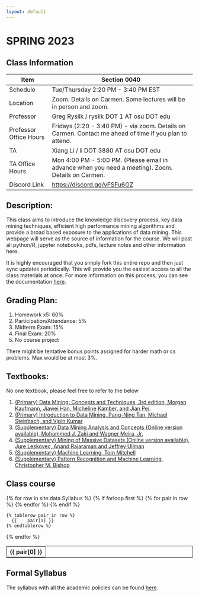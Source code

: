 ```yaml
---
layout: default
---
```




<link rel="stylesheet" type="text/css" href="https://cdn.datatables.net/1.10.21/css/jquery.dataTables.min.css" />
<script src="https://code.jquery.com/jquery-3.5.1.js"></script>
<script src="https://cdn.datatables.net/1.10.21/js/jquery.dataTables.min.js"></script>  


# SPRING 2023

## Class Information

Item                     | Section 0040                 
------------------------ | -----------                  
Schedule                 | Tue/Thursday 2:20 PM - 3:40 PM EST
Location                 | Zoom. Details on Carmen. Some lectures will be in person and zoom.
Professor                | Greg Ryslik / ryslik DOT 1 AT osu DOT edu
Professor Office Hours   | Fridays (2:20 - 3:40 PM) - via zoom. Details on Carmen. Contact me ahead of time if you plan to attend.
TA                       | Xiang Li / li DOT 3880 AT osu DOT edu
TA Office Hours          | Mon 4:00 PM - 5:00 PM. (Please email in advance when you need a meeting). Zoom. Details on Carmen.                       
Discord Link             | https://discord.gg/vFSFu6GZ



## Description: 
This class aims to introduce the knowledge discovery process, key data mining techniques, efficient high performance mining algorithms and provide a broad based exposure to the applications of data mining. This webpage will serve as the source of information for the course. We will post all python/R, jupyter notebooks, pdfs, lecture notes and other information here.
	
It is highly encouraged that you simply fork this entire repo and then just sync updates periodically. This will provide you the easiest access to all the class materials at once. For more information on this process, you can see the documentation [here](https://docs.github.com/en/get-started/quickstart/fork-a-repo). 

## Grading Plan: 
1. Homework x5: 60%
2. Participation/Attendance: 5%
3. Midterm Exam: 15%
4. Final Exam: 20%
5. No course project

There might be tentative bonus points assigned for harder math or cs problems. Max would be at most 3%. 

## Textbooks:
No one textbook, please feel free to refer to the below


1. [(Primary) Data Mining: Concepts and Techniques, 3rd edition, Morgan Kaufmann, Jiawei Han, Micheline Kamber, and Jian Pei.](http://hanj.cs.illinois.edu/bk3/)
2. [(Primary) Introduction to Data Mining, Pang-Ning Tan, Michael Steinbach, and Vipin Kumar](http://www-users.cs.umn.edu/~kumar/dmbook/index.php)
3. [(Supplementary) Data Mining Analysis and Concepts (Online version available), Mohammed J. Zaki and Wagner Meira, Jr.](http://www.dataminingbook.info/pmwiki.php/Main/BookDownload)
4. [(Supplementary) Mining of Massive Datasets (Online version available), Jure Leskovec, Anand Rajaraman and Jeffrey Ullman](http://www.mmds.org/)
5. [(Supplementary) Machine Learning, Tom Mitchell](http://www.cs.cmu.edu/~tom/mlbook.html)
6. [(Supplementary) Pattern Recognition and Machine Learning, Christopher M. Bishop](http://research.microsoft.com/en-us/um/people/cmbishop/prml/)

## Class course

<table class="display" border=1 frame=sides rules=all>
  {% for row in site.data.Syllabus %}
    {% if forloop.first %}
    <tr>
      {% for pair in row %}
        <th>{{ pair[0] }}</th>
      {% endfor %}
    </tr>
    {% endif %}

    {% tablerow pair in row %}
      {{ 	pair[1] }}
    {% endtablerow %}
  {% endfor %}
</table>

## Formal Syllabus
The syllabus with all the academic policies can be found [here](/cse5243/course_materials/syllabus/CSE5243-GRyslik-V1.docx). 
